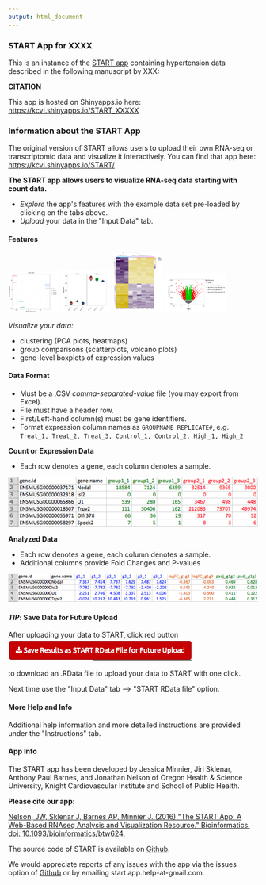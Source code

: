 ```yaml
---
output: html_document
---
```


###  START App for XXXX

This is an instance of the [START app](kcvi.shinyapps.io/START) containing hypertension data described in the following manuscript by XXX:

**CITATION**

This app is hosted on Shinyapps.io here:
<https://kcvi.shinyapps.io/START_XXXXX>


### Information about the START App

The original version of START allows users to upload their own RNA-seq or transcriptomic data and visualize it interactively. You can find that app here: <https://kcvi.shinyapps.io/START/>

**The START app allows users to visualize RNA-seq data starting with count data.**

- *Explore* the app's features with the example data set pre-loaded by clicking on the tabs above.
- *Upload* your data in the "Input Data" tab.

#### <a name="features"></a> Features

<img src="explot_pca.png" alt="PCA Plot" style="width: 20%"/>
<img src="explot_boxplot.png" alt="Box Plot" style="width: 20%"/>
<img src="explot_heatmap.png" alt="Heatmap" style="width: 20%"/>
<img src="explot_volcano.png" alt="Volcano Plot" style="width: 25%"/>

*Visualize your data:*

- clustering (PCA plots, heatmaps)
- group comparisons (scatterplots, volcano plots)
- gene-level boxplots of expression values

#### <a name="dataformats"></a> Data Format

- Must be a .CSV *comma-separated-value* file (you may export from Excel).
- File must have a header row.
- First/Left-hand column(s) must be gene identifiers.
- Format expression column names as `GROUPNAME_REPLICATE#`, e.g. `Treat_1, Treat_2, Treat_3, Control_1, Control_2, High_1, High_2`


**Count or Expression Data**
- Each row denotes a gene, each column denotes a sample.

![](examplecounts.png)

**Analyzed Data**
- Each row denotes a gene, each column denotes a sample.
- Additional columns provide Fold Changes and P-values

![](exampleanalysisdata.png)

#### <a name="savedata"></a> *TIP*: Save Data for Future Upload

After uploading your data to START, click red button
![](ex_click_rdata.png)

to download an .RData file to upload your data to START with one click.

Next time use the "Input Data" tab --> "START RData file" option.


#### <a name="help"></a> More Help and Info

Additional help information and more detailed instructions are provided under the "Instructions" tab.

#### App Info

The START app has been developed by Jessica Minnier, Jiri Sklenar, Anthony Paul Barnes, and Jonathan Nelson
of Oregon Health & Science University, Knight Cardiovascular Institute and School of Public Health.


**Please cite our app:**

[Nelson, JW, Sklenar J, Barnes AP, Minnier J. (2016) "The START App: A Web-Based RNAseq Analysis and Visualization Resource." Bioinformatics.  doi: 10.1093/bioinformatics/btw624.](http://bioinformatics.oxfordjournals.org/content/early/2016/09/27/bioinformatics.btw624.abstract)

The source code of START is available on [Github](https://github.com/jminnier/STARTapp).

We would appreciate reports of any issues with the app via the issues option of 
[Github](https://github.com/jminnier/STARTapp) or by emailing start.app.help-at-gmail.com.



